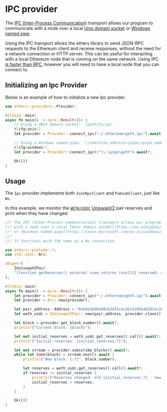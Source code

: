 # IPC provider

The [IPC (Inter-Process Communication)](https://en.wikipedia.org/wiki/Inter-process_communication) transport allows our program to communicate with a node over a local [Unix domain socket](https://en.wikipedia.org/wiki/Unix_domain_socket) or [Windows named pipe](https://learn.microsoft.com/en-us/windows/win32/ipc/named-pipes).

Using the IPC transport allows the ethers library to send JSON-RPC requests to the Ethereum client and receive responses, without the need for a network connection or HTTP server. This can be useful for interacting with a local Ethereum node that is running on the same network. Using IPC [is faster than RPC](https://github.com/0xKitsune/geth-ipc-rpc-bench), however you will need to have a local node that you can connect to.

## Initializing an Ipc Provider

Below is an example of how to initialize a new Ipc provider.

```rust
use ethers::providers::Provider;

#[tokio::main]
async fn main() -> eyre::Result<()> {
    // Using a UNIX domain socket: `/path/to/ipc`
    #[cfg(unix)]
    let provider = Provider::connect_ipc("~/.ethereum/geth.ipc").await?;

    // Using a Windows named pipe: `\\<machine_address>\pipe\<pipe_name>`
    #[cfg(windows)]
    let provider = Provider::connect_ipc(r"\\.\pipe\geth").await?;

    Ok(())
}
```

## Usage

The `Ipc` provider implements both `JsonRpcClient` and `PubsubClient`, just like `Ws`.

In this example, we monitor the [`WETH/USDC`](https://etherscan.io/address/0xb4e16d0168e52d35cacd2c6185b44281ec28c9dc) [UniswapV2](https://docs.uniswap.org/) pair reserves and print when they have changed.

```rust
//! The IPC (Inter-Process Communication) transport allows our program to communicate
//! with a node over a local [Unix domain socket](https://en.wikipedia.org/wiki/Unix_domain_socket)
//! or [Windows named pipe](https://learn.microsoft.com/en-us/windows/win32/ipc/named-pipes).
//!
//! It functions much the same as a Ws connection.

use ethers::prelude::*;
use std::sync::Arc;

abigen!(
    IUniswapV2Pair,
    "[function getReserves() external view returns (uint112 reserve0, uint112 reserve1, uint32 blockTimestampLast)]"
);

#[tokio::main]
async fn main() -> eyre::Result<()> {
    let provider = Provider::connect_ipc("~/.ethereum/geth.ipc").await?;
    let provider = Arc::new(provider);

    let pair_address: Address = "0xb4e16d0168e52d35cacd2c6185b44281ec28c9dc".parse()?;
    let weth_usdc = IUniswapV2Pair::new(pair_address, provider.clone());

    let block = provider.get_block_number().await?;
    println!("Current block: {block}");

    let mut initial_reserves = weth_usdc.get_reserves().call().await?;
    println!("Initial reserves: {initial_reserves:?}");

    let mut stream = provider.subscribe_blocks().await?;
    while let Some(block) = stream.next().await {
        println!("New block: {:?}", block.number);

        let reserves = weth_usdc.get_reserves().call().await?;
        if reserves != initial_reserves {
            println!("Reserves changed: old {initial_reserves:?} - new {reserves:?}");
            initial_reserves = reserves;
        }
    }

    Ok(())
}
```
